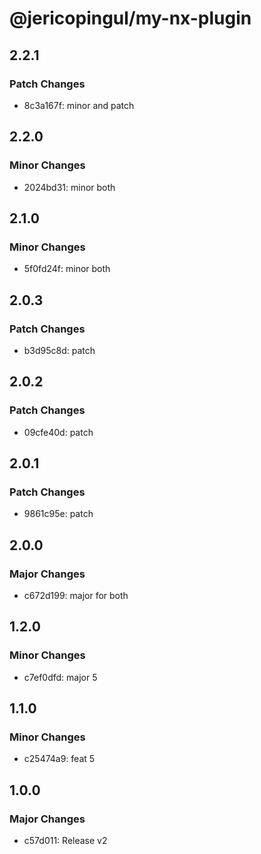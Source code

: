 # @jericopingul/my-nx-plugin

## 2.2.1

### Patch Changes

- 8c3a167f: minor and patch

## 2.2.0

### Minor Changes

- 2024bd31: minor both

## 2.1.0

### Minor Changes

- 5f0fd24f: minor both

## 2.0.3

### Patch Changes

- b3d95c8d: patch

## 2.0.2

### Patch Changes

- 09cfe40d: patch

## 2.0.1

### Patch Changes

- 9861c95e: patch

## 2.0.0

### Major Changes

- c672d199: major for both

## 1.2.0

### Minor Changes

- c7ef0dfd: major 5

## 1.1.0

### Minor Changes

- c25474a9: feat 5

## 1.0.0

### Major Changes

- c57d011: Release v2
